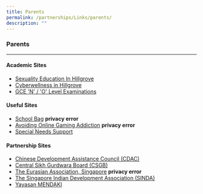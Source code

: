 ```yaml
---
title: Parents
permalink: /partnerships/Links/parents/
description: ""
---
```

### **Parents**
------------------------------------------------------------------
#### **Academic Sites**

*   [Sexuality Education In Hillgrove](/partnerships/Links/parents/sex-edu-in-hillgrove/) 
*   [Cyberwellness in Hillgrove](/partnerships/Links/parents/cyberwellness-in-hillgrove/)
*   [GCE 'N' / 'O' Level Examinations](https://www.seab.gov.sg/)

#### **Useful Sites**

*   [School Bag](https://schoolbag.sg/)  **privacy error**
*   [Avoiding Online Gaming Addiction](https://schoolbag.sg/story/play-safe-avoid-online-gaming-addiction)  **privacy error**
*   [Special Needs Support](https://app.box.com/s/pg2sliykf7wfw5w6puv9h4co21dgm33a)

#### **Partnership Sites**

*   [Chinese Development Assistance Council (CDAC)](https://www.cdac.org.sg/)
*   [Central Sikh Gurdwara Board (CSGB)](https://www.sikhs.org.sg/)
*   [The Eurasian Association, Singapore](https://www.eurasians.org/) **privacy error**
*   [The Singapore Indian Development Association (SINDA)](https://www.sinda.org.sg/)
*   [Yayasan MENDAKI](https://www.mendaki.org.sg/)
